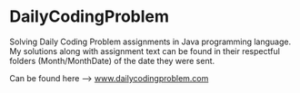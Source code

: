# DailyCodingProblem

Solving Daily Coding Problem assignments in Java programming language. My solutions along with assignment text
can be found in their respectful folders (Month/MonthDate) of the date they were sent.

Can be found here --> www.dailycodingproblem.com
